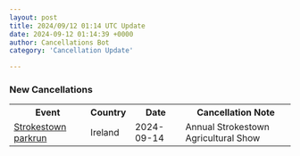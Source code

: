 ```yaml
---
layout: post
title: 2024/09/12 01:14 UTC Update
date: 2024-09-12 01:14:39 +0000
author: Cancellations Bot
category: 'Cancellation Update'

---
```


<h3>New Cancellations</h3>
<div class='hscrollable'>
<table style='width: 100%'>
    <tr>
        <th>Event</th>
        <th>Country</th>
        <th>Date</th>
        <th>Cancellation Note</th>
    </tr>
    <tr>
        <td><a href="https://www.parkrun.ie/strokestown">Strokestown parkrun</a></td>
        <td>Ireland</td>
        <td>2024-09-14</td>
        <td>Annual Strokestown Agricultural Show</td>
    </tr>
</table>
</div>
